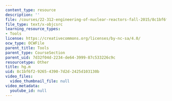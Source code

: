 ```yaml
---
content_type: resource
description: ''
file: /courses/22-312-engineering-of-nuclear-reactors-fall-2015/8c1bf6f2926543907d2d2425d103130b_hg.m
file_type: text/x-objcsrc
learning_resource_types:
- Tools
license: https://creativecommons.org/licenses/by-nc-sa/4.0/
ocw_type: OCWFile
parent_title: Tools
parent_type: CourseSection
parent_uid: 7d32f04d-2234-de64-3999-87c533226c9c
resourcetype: Other
title: hg.m
uid: 8c1bf6f2-9265-4390-7d2d-2425d103130b
video_files:
  video_thumbnail_file: null
video_metadata:
  youtube_id: null
---
```

